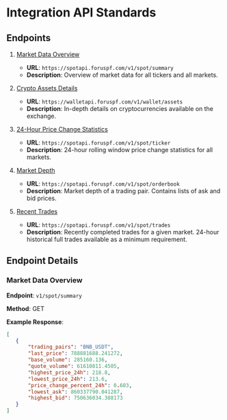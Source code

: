 # Integration API Standards

## Endpoints

1. [Market Data Overview](#market-data-overview)
   - **URL**: `https://spotapi.foruspf.com/v1/spot/summary`
   - **Description**: Overview of market data for all tickers and all markets.

2. [Crypto Assets Details](#crypto-assets-details)
   - **URL**: `https://walletapi.foruspf.com/v1/wallet/assets`
   - **Description**: In-depth details on cryptocurrencies available on the exchange.

3. [24-Hour Price Change Statistics](#24-hour-price-change-statistics)
   - **URL**: `https://spotapi.foruspf.com/v1/spot/ticker`
   - **Description**: 24-hour rolling window price change statistics for all markets.

4. [Market Depth](#market-depth)
   - **URL**: `https://spotapi.foruspf.com/v1/spot/orderbook`
   - **Description**: Market depth of a trading pair. Contains lists of ask and bid prices.

5. [Recent Trades](#recent-trades)
   - **URL**: `https://spotapi.foruspf.com/v1/spot/trades`
   - **Description**: Recently completed trades for a given market. 24-hour historical full trades available as a minimum requirement.

## Endpoint Details

### Market Data Overview

**Endpoint**: `v1/spot/summary`

**Method**: GET

**Example Response**:
```json
[
   {
       "trading_pairs": "BNB_USDT",
       "last_price": 788881688.241272,
       "base_volume": 285160.136,
       "quote_volume": 61610811.4505,
       "highest_price_24h": 218.8,
       "lowest_price_24h": 213.6,
       "price_change_percent_24h": 0.603,
       "lowest_ask": 860337790.041287,
       "highest_bid": 750636034.388173
   }
]
